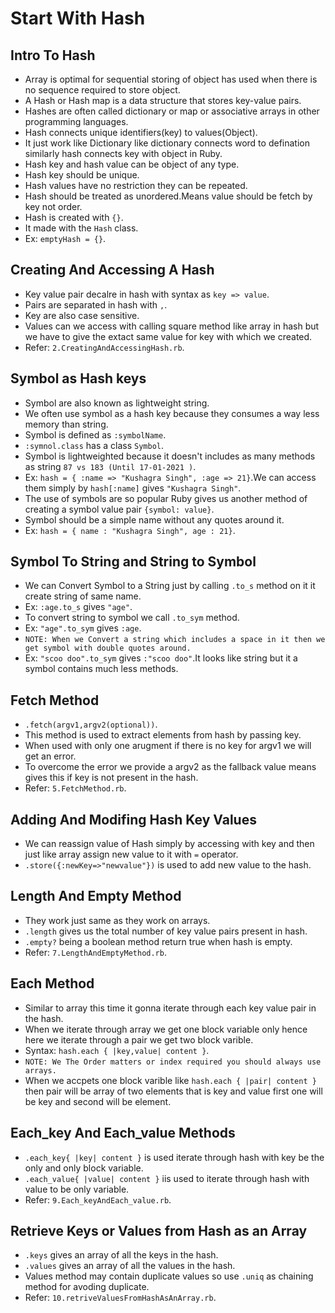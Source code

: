 # Start With Hash 
 ## Intro To Hash
  - Array is optimal for sequential storing of object has used when there is no sequence required to store object.
  - A Hash or Hash map is a data structure that stores key-value pairs.
  - Hashes are often called dictionary or map or associative arrays in other programming languages.
  - Hash connects unique identifiers(key) to values(Object).
  - It just work like Dictionary like dictionary connects word to defination similarly hash connects key with object in Ruby.
  - Hash key and hash value can be object of any type.
  - Hash key should be unique.
  - Hash values have no restriction they can be repeated.
  - Hash should be treated as unordered.Means value should be fetch by key not order.
  - Hash is created with `{}`.
  - It made with the `Hash` class.
  - Ex: `emptyHash = {}`.

 ## Creating And Accessing A Hash
  - Key value pair decalre in hash with syntax as `key => value`.
  - Pairs are separated in hash with `,`.
  - Key are also case sensitive.
  - Values can we access with calling square method like array in hash but we have to give the extact same value for key with which we created.
  - Refer: `2.CreatingAndAccessingHash.rb`.

 ## Symbol as Hash keys
  - Symbol are also known as lightweight string.
  - We often use symbol as a hash key because they consumes a way less memory than string.
  - Symbol is defined as `:symbolName`.
  - `:symnol.class` has a class `Symbol`.
  - Symbol is lightweighted because it doesn't includes as many methods as string `87 vs 183 (Until 17-01-2021 )`.
  - Ex: `hash = { :name => "Kushagra Singh", :age => 21}`.We can access them simply by `hash[:name]` gives `"Kushagra Singh"`.
  - The use of symbols are so popular Ruby gives us another method of creating a symbol value pair `{symbol: value}`.
  - Symbol should be a simple name without any quotes around it.
  - Ex: `hash = { name : "Kushagra Singh", age : 21}`.

 ## Symbol To String and String to Symbol
  - We can Convert Symbol to a String just by calling `.to_s` method on it it create string of same name.
  - Ex: `:age.to_s` gives `"age"`.
  - To convert string to symbol we call `.to_sym` method.
  - Ex: `"age".to_sym` gives `:age`.
  - `NOTE: When we Convert a string which includes a space in it then we get symbol with double quotes around.`
  - Ex: `"scoo doo".to_sym` gives `:"scoo doo"`.It looks like string but it a symbol contains much less methods.

 ## Fetch Method
  - `.fetch(argv1,argv2(optional))`.
  - This method is used to extract elements from hash by passing key.
  - When used with only one arugment if there is no key for argv1 we will get an error.
  - To overcome the error we provide a argv2 as the fallback value means gives this if key is not present in the hash.
  - Refer: `5.FetchMethod.rb`.

 ## Adding And Modifing Hash Key Values
  - We can reassign value of Hash simply by accessing with key and then just like array assign new value to it with `=` operator.
  - `.store({:newKey=>"newvalue"})` is used to add new value to the hash.

 ## Length And Empty Method
  - They work just same as they work on arrays.
  - `.length` gives us the total number of key value pairs present in hash.
  - `.empty?` being a boolean method return true when hash is empty.
  - Refer: `7.LengthAndEmptyMethod.rb`.

 ## Each Method
  - Similar to array this time it gonna iterate through each key value pair in the hash.
  - When we iterate through array we get one block variable only hence here we iterate through a pair we get two block varible.
  - Syntax: `hash.each { |key,value| content }`.
  - `NOTE: We The Order matters or index required you should always use arrays.`
  - When we accpets one block varible like `hash.each { |pair| content }` then pair will be array of two elements that is key and value first one will be key and second will be element.

 ## Each_key And Each_value Methods
  - `.each_key{ |key| content }` is used iterate through hash with key be the only and only block variable.
  - `.each_value{ |value| content }` iis used to iterate through hash with value to be only variable.
  - Refer: `9.Each_keyAndEach_value.rb`.

 ## Retrieve Keys or Values from Hash as an Array
  - `.keys` gives an array of all the keys in the hash.
  - `.values` gives an array of all the values in the hash.
  - Values method may contain duplicate values so use `.uniq` as chaining method for avoding duplicate.
  - Refer: `10.retriveValuesFromHashAsAnArray.rb`.